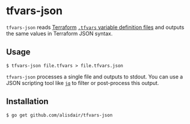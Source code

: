 # tfvars-json

`tfvars-json` reads [Terraform](https://github.com/hashicorp/terraform) [`.tfvars` variable definition files](https://www.terraform.io/docs/language/values/variables.html#variable-definitions-tfvars-files) and outputs the same values in Terraform JSON syntax.

## Usage

```shellsession
$ tfvars-json file.tfvars > file.tfvars.json
```

`tfvars-json` processes a single file and outputs to stdout. You can use a JSON scripting tool like [`jq`](https://stedolan.github.io/jq/) to filter or post-process this output.

## Installation

```shellsession
$ go get github.com/alisdair/tfvars-json
```
